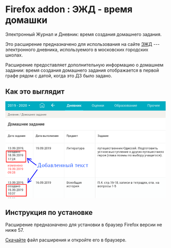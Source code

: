 # Firefox addon : ЭЖД - время домашки
Электронный Журнал и Дневник: время создания домашнего задания.

Это расширение предназначено для использования на сайте [ЭЖД](https://dnevnik.mos.ru) ---
электронного дневника, используемого в московских городских школах.

Расширение предоставляет дополнительную информацию о домашнем задании: время
создания домашнего задания отображается в первой графе рядом
с датой, когда это ДЗ было задано.

## Как это выглядит
![Скриншот](screenshots/screenshot.png)

## Инструкция по установке
Расширение предназначено для установки в браузер Firefox версии не ниже 57.

[Скачайте](https://github.com/olekhov/ejd-homework-time/releases/download/v1.0/ejd_homework_time-1.0-an+fx.xpi) файл расширения и откройте его в браузере.

